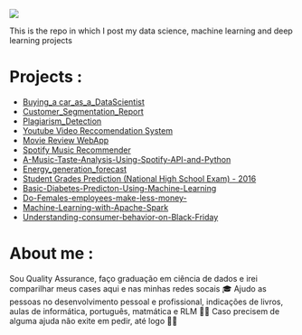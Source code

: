 
![](image/CabreiraLogo.png)


This is the repo in which I post my data science, machine learning and deep learning projects
# Projects :

 - [Buying_a car_as_a_DataScientist](https://github.com/jmcabreira/Data-Science-Projects/tree/master/Buying_acar_as_a_DataScientist)
 - [Customer_Segmentation_Report](https://github.com/jmcabreira/Data-Science-Projects/tree/master/Customer_Segmentation_Report)
 - [Plagiarism_Detection](https://github.com/jmcabreira/Data-Science-Projects/tree/master/Project_Plagiarism_Detection)
 - [Youtube Video Reccomendation System](https://github.com/jmcabreira/Data-Science-Projects/blob/master/Youtube_Video_Recommendation_System/README.md)
 - [Movie Review WebApp](https://github.com/jmcabreira/Data-Science-Projects/tree/master/Movie%20Review%20Web%20App)
 - [Spotify Music Recommender](https://github.com/jmcabreira/Data-Science-Projects/tree/master/Spotify_music_recommender)
 - [A-Music-Taste-Analysis-Using-Spotify-API-and-Python](https://github.com/jmcabreira/Data-Science-Projects/blob/master/A-Music-Taste-Analysis-Using-Spotify-API-and-Python./Playlist_analysis_%20.ipynb)
 - [Energy_generation_forecast](https://github.com/jmcabreira/Data-Science-Projects/tree/master/Energy_generation_forecast)
 -  [Student Grades Prediction (National High School Exam) - 2016](https://github.com/jmcabreira/Data-Science-Projects/tree/master/Student_grade_prediction_ENEM)
 - [Basic-Diabetes-Predicton-Using-Machine-Learning](https://github.com/jmcabreira/Data-Science-Projects/tree/master/Basic-Diabetes-Predicton-Using-Machine-Learning)
 - [Do-Females-employees-make-less-money-](https://github.com/jmcabreira/Data-Science-Projects/blob/master/Do-Females-employees-make-less-money-/Survey_Salary2.ipynb)
 - [Machine-Learning-with-Apache-Spark](https://github.com/jmcabreira/Data-Science-Projects/tree/master/Pyspark)
 - [Understanding-consumer-behavior-on-Black-Friday](https://github.com/jmcabreira/Data-Science-Projects/blob/master/Understanding-consumer-behavior-on-Black-Friday/Black_Friday.ipynb)
 
 # About me :
 
 
Sou Quality Assurance, faço graduação em ciência de dados e irei comparilhar meus cases aqui e nas minhas redes socais 🎓
Ajudo as pessoas no desenvolvimento pessoal e profissional, indicações de livros, aulas de informática, português, matmática e RLM 👨‍🏫
Caso precisem de alguma ajuda não exite em pedir, até logo 👨‍💻
